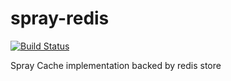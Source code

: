 spray-redis
===========

[![Build Status](https://travis-ci.org/jpsimonroy/spray-redis.png?branch=master)](https://travis-ci.org/jpsimonroy/spray-redis)

Spray Cache implementation backed by redis store


